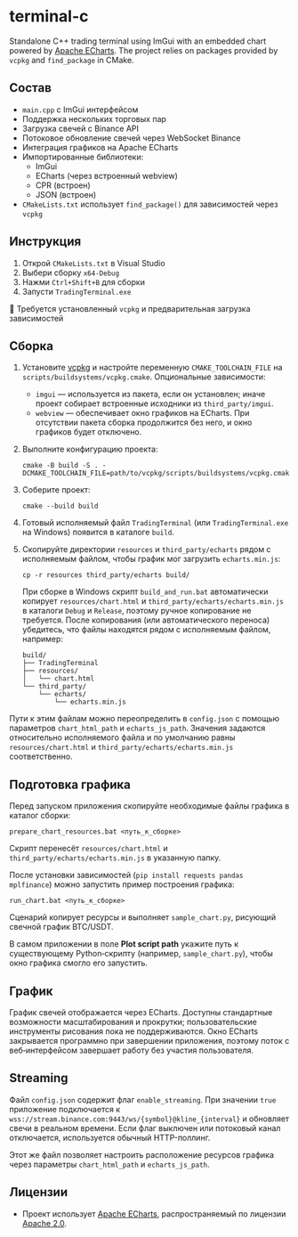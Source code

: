 # terminal-c

Standalone C++ trading terminal using ImGui with an embedded chart powered by [Apache ECharts](https://echarts.apache.org/). The project relies on packages provided by `vcpkg` and `find_package` in CMake.

## Состав

- `main.cpp` с ImGui интерфейсом
- Поддержка нескольких торговых пар
- Загрузка свечей с Binance API
- Потоковое обновление свечей через WebSocket Binance
- Интеграция графиков на Apache ECharts
- Импортированные библиотеки:
  - ImGui
  - ECharts (через встроенный webview)
  - CPR (встроен)
  - JSON (встроен)
- `CMakeLists.txt` использует `find_package()` для зависимостей через `vcpkg`

## Инструкция

1. Открой `CMakeLists.txt` в Visual Studio
2. Выбери сборку `x64-Debug`
3. Нажми `Ctrl+Shift+B` для сборки
4. Запусти `TradingTerminal.exe`

📌 Требуется установленный `vcpkg` и предварительная загрузка зависимостей

## Сборка

1. Установите [vcpkg](https://github.com/microsoft/vcpkg) и настройте переменную `CMAKE_TOOLCHAIN_FILE` на `scripts/buildsystems/vcpkg.cmake`.
   Опциональные зависимости:
   - `imgui` — используется из пакета, если он установлен; иначе проект собирает встроенные исходники из `third_party/imgui`.
   - `webview` — обеспечивает окно графиков на ECharts. При отсутствии пакета сборка продолжится без него, и окно графиков будет отключено.
2. Выполните конфигурацию проекта:
   ```
   cmake -B build -S . -DCMAKE_TOOLCHAIN_FILE=path/to/vcpkg/scripts/buildsystems/vcpkg.cmake
   ```
3. Соберите проект:
   ```
   cmake --build build
   ```
4. Готовый исполняемый файл `TradingTerminal` (или `TradingTerminal.exe` на Windows) появится в каталоге `build`.
5. Скопируйте директории `resources` и `third_party/echarts` рядом с исполняемым файлом, чтобы график мог загрузить `echarts.min.js`:
   ```
   cp -r resources third_party/echarts build/
   ```
   При сборке в Windows скрипт `build_and_run.bat` автоматически копирует `resources/chart.html` и
   `third_party/echarts/echarts.min.js` в каталоги `Debug` и `Release`, поэтому ручное копирование не требуется.
   После копирования (или автоматического переноса) убедитесь, что файлы находятся рядом с исполняемым
   файлом, например:

   ```
   build/
   ├── TradingTerminal
   ├── resources/
   │   └── chart.html
   └── third_party/
       └── echarts/
           └── echarts.min.js
   ```

Пути к этим файлам можно переопределить в `config.json` с помощью параметров
`chart_html_path` и `echarts_js_path`. Значения задаются относительно
исполняемого файла и по умолчанию равны `resources/chart.html` и
`third_party/echarts/echarts.min.js` соответственно.

## Подготовка графика

Перед запуском приложения скопируйте необходимые файлы графика в каталог сборки:

```
prepare_chart_resources.bat <путь_к_сборке>
```

Скрипт перенесёт `resources/chart.html` и `third_party/echarts/echarts.min.js` в указанную папку.

После установки зависимостей (`pip install requests pandas mplfinance`) можно запустить пример построения графика:

```
run_chart.bat <путь_к_сборке>
```

Сценарий копирует ресурсы и выполняет `sample_chart.py`, рисующий свечной график BTC/USDT.

В самом приложении в поле **Plot script path** укажите путь к существующему
Python‑скрипту (например, `sample_chart.py`), чтобы окно графика смогло его
запустить.

## График

График свечей отображается через ECharts. Доступны стандартные возможности масштабирования и прокрутки; пользовательские инструменты рисования пока не поддерживаются.
Окно ECharts закрывается программно при завершении приложения, поэтому поток
с веб‑интерфейсом завершает работу без участия пользователя.

## Streaming

Файл `config.json` содержит флаг `enable_streaming`. При значении `true` приложение подключается к `wss://stream.binance.com:9443/ws/{symbol}@kline_{interval}` и обновляет свечи в реальном времени. Если флаг выключен или потоковый канал отключается, используется обычный HTTP-поллинг.

Этот же файл позволяет настроить расположение ресурсов графика через параметры
`chart_html_path` и `echarts_js_path`.

## Лицензии

- Проект использует [Apache ECharts](https://echarts.apache.org/), распространяемый по лицензии [Apache 2.0](third_party/echarts/LICENSE).

